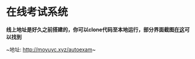 # 在线考试系统

**线上地址是好久之前搭建的，你可以clone代码至本地运行，部分界面截图[在这](https://imcuttle.github.io/talk-about-websocket)可以找到**

~地址: http://moyuyc.xyz/autoexam~

